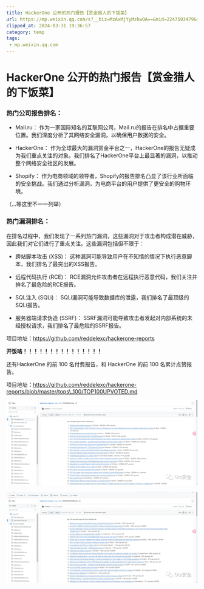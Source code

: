 ```yaml
---
title: HackerOne 公开的热门报告【赏金猎人的下饭菜】
url: https://mp.weixin.qq.com/s?__biz=MzAxMjYyMzkwOA==&mid=2247503479&idx=3&sn=086e909ec3e36d6ed8aff9a170598c46&chksm=9bad873cacda0e2a715cc3955e179045df48b7e048492a1482b10258223be6dad421cd93e8c4&mpshare=1&scene=1&srcid=0220o53lIz4OPg5v2GNep5W9&sharer_shareinfo=150dce69ac49baec707f470df568489a&sharer_shareinfo_first=150dce69ac49baec707f470df568489a#rd
clipped_at: 2024-03-31 19:36:57
category: temp
tags: 
 - mp.weixin.qq.com
---
```



# HackerOne 公开的热门报告【赏金猎人的下饭菜】

  

### **热门公司报告排名：**

-   Mail.ru： 作为一家国际知名的互联网公司，Mail.ru的报告在排名中占据重要位置。我们深度分析了其网络安全漏洞，以确保用户数据的安全。
    
-   HackerOne： 作为全球最大的漏洞赏金平台之一，HackerOne的报告无疑成为我们重点关注的对象。我们排名了HackerOne平台上最显著的漏洞，以推动整个网络安全社区的发展。
    
-   Shopify： 作为电商领域的领导者，Shopify的报告排名凸显了该行业所面临的安全挑战。我们通过分析漏洞，为电商平台的用户提供了更安全的购物环境。
    

（...等这里不一一列举）

### **热门漏洞排名：**

在排名过程中，我们发现了一系列热门漏洞，这些漏洞对于攻击者构成潜在威胁，因此我们对它们进行了重点关注。这些漏洞包括但不限于：

-   跨站脚本攻击 (XSS)： 这种漏洞可能导致用户在不知情的情况下执行恶意脚本，我们排名了最突出的XSS报告。
    
-   远程代码执行 (RCE)： RCE漏洞允许攻击者在远程执行恶意代码，我们关注并排名了最危险的RCE报告。
    
-   SQL注入 (SQLi)： SQLi漏洞可能导致数据库的泄露，我们排名了最顶级的SQLi报告。
    
-   服务器端请求伪造 (SSRF)： SSRF漏洞可能导致攻击者发起对内部系统的未经授权请求，我们排名了最危险的SSRF报告。
    

项目地址：https://github.com/reddelexc/hackerone-reports

**开饭咯！！！！！！！！！！！！！！！**

还有HackerOne 的前 100 名付费报告，和 HackerOne 的前 100 名累计点赞报告。

项目地址：https://github.com/reddelexc/hackerone-reports/blob/master/tops\_100/TOP100UPVOTED.md

![图片](assets/1711885017-f3fb91f9af1859c97f40c6aea48d9040.webp)

![图片](assets/1711885017-260b962d73e714ffc308736b074b1fcd.webp)